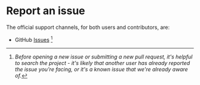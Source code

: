 # Report an issue

The official support channels, for both users and contributors, are:

- GitHub [Issues](https://github.com/vgrigoryevsky/determiningthefuture/issues) [^1]

[^1]: *Before opening a new issue or submitting a new pull request, it's helpful to search the project - it's likely
that another user has already reported the issue you're facing, or it's a known issue that we're already aware of.*